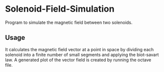 # Solenoid-Field-Simulation
Program to simulate the magnetic field between two solenoids.

## Usage
It calculates the magnetic field vector at a point in space by dividing each solenoid into a finite number of small segments and applying the biot-savart law. A generated plot of the vector field is created by running the octave file.
